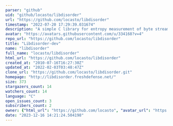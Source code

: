 ```yaml
---
parser: "github"
uid: "github/locasto/libdisorder"
url: "https://github.com/locasto/libdisorder"
timestamp: "2022-07-20 17:29:39.031674"
description: "A simple C library for entropy measurement of byte streams and other data."
avatar: "https://avatars.githubusercontent.com/u/334168?v=4"
repo_url: "https://github.com/locasto/libdisorder"
title: "Libdisorder-dev"
name: "libdisorder"
full_name: "locasto/libdisorder"
html_url: "https://github.com/locasto/libdisorder"
created_at: "2010-07-16T16:27:30Z"
updated_at: "2022-02-03T03:48:47Z"
clone_url: "https://github.com/locasto/libdisorder.git"
homepage: "http://libdisorder.freshdefense.net/"
size: 373
stargazers_count: 14
watchers_count: 14
language: "C"
open_issues_count: 3
subscribers_count: 2
owner: {"html_url": "https://github.com/locasto", "avatar_url": "https://avatars.githubusercontent.com/u/334168?v=4", "login": "locasto", "type": "User"}
date: "2023-12-16 14:21:24.504198"
---
```

